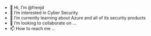 - 👋 Hi, I’m @frenjd
- 👀 I’m interested in Cyber Security
- 🌱 I’m currently learning about Azure and all of its security products
- 💞️ I’m looking to collaborate on ...
- 📫 How to reach me ...

<!---
frenjd/frenjd is a ✨ special ✨ repository because its `README.md` (this file) appears on your GitHub profile.
You can click the Preview link to take a look at your changes.
--->
